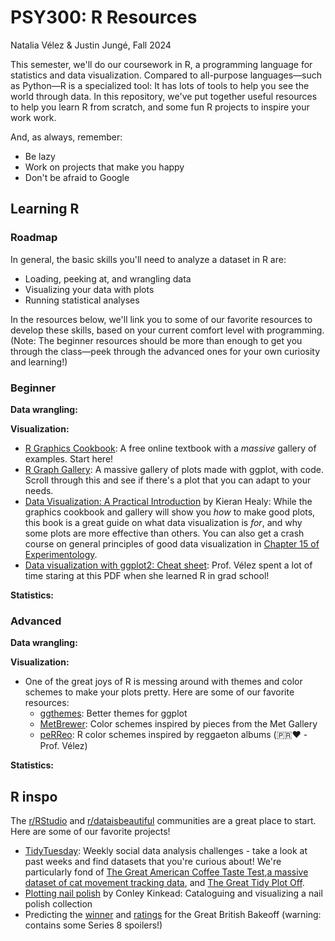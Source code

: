 # PSY300: R Resources
Natalia Vélez & Justin Jungé, Fall 2024

This semester, we'll do our coursework in R, a programming language for statistics and data visualization. Compared to all-purpose languages—such as Python—R is a specialized tool: It has lots of tools to help you see the world through data. In this repository, we've put together useful resources to help you learn R from scratch, and some fun R projects to inspire your work work. 

And, as always, remember: 
* Be lazy
* Work on projects that make you happy
* Don't be afraid to Google

## Learning R

### Roadmap 

In general, the basic skills you'll need to analyze a dataset in R are:

* Loading, peeking at, and wrangling data
* Visualizing your data with plots
* Running statistical analyses

In the resources below, we'll link you to some of our favorite resources to develop these skills, based on your current comfort level with programming. (Note: The beginner resources should be more than enough to get you through the class—peek through the advanced ones for your own curiosity and learning!)

### Beginner

**Data wrangling:** 

**Visualization:**
* [R Graphics Cookbook](https://r-graphics.org/): A free online textbook with a _massive_ gallery of examples. Start here!
* [R Graph Gallery](https://r-graph-gallery.com/): A massive gallery of plots made with ggplot, with code. Scroll through this and see if there's a plot that you can adapt to your needs. 
* [Data Visualization: A Practical Introduction](https://socviz.co/) by Kieran Healy: While the graphics cookbook and gallery will show you _how_ to make good plots, this book is a great guide on what data visualization is _for_, and why some plots are more effective than others. You can also get a crash course on general principles of good data visualization in [Chapter 15 of Experimentology](https://experimentology.io/015-viz.html).
* [Data visualization with ggplot2: Cheat sheet](https://rstudio.github.io/cheatsheets/html/data-visualization.html): Prof. Vélez spent a lot of time staring at this PDF when she learned R in grad school!

**Statistics:** 

### Advanced

**Data wrangling:** 

**Visualization:**
* One of the great joys of R is messing around with themes and color schemes to make your plots pretty. Here are some of our favorite resources:
   * [ggthemes](https://github.com/jrnold/ggthemes): Better themes for ggplot
   * [MetBrewer](https://github.com/BlakeRMills/MetBrewer): Color schemes inspired by pieces from the Met Gallery
   * [peRReo](https://github.com/jbgb13/peRReo): R color schemes inspired by reggaeton albums (🇵🇷❤️ - Prof. Vélez)

**Statistics:** 

## R inspo
The [r/RStudio](https://reddit.com/r/rstudio) and [r/dataisbeautiful](https://www.reddit.com/r/dataisbeautiful/) communities are a great place to start. Here are some of our favorite projects!

* [TidyTuesday](https://github.com/rfordatascience/tidytuesday): Weekly social data analysis challenges - take a look at past weeks and find datasets that you're curious about! We're particularly fond of [The Great American Coffee Taste Test](https://github.com/rfordatascience/tidytuesday/blob/master/data/2024/2024-05-14/readme.md),[a massive dataset of cat movement tracking data](https://github.com/rfordatascience/tidytuesday/blob/master/data/2023/2023-01-31/readme.md), and [The Great Tidy Plot Off](https://github.com/rfordatascience/tidytuesday/tree/master/data/2022/2022-10-25).
* [Plotting nail polish](https://conleykinkead.github.io/nail-polish/visualization_final_report.html) by Conley Kinkead: Cataloguing and visualizing a nail polish collection
* Predicting the [winner](https://imgur.com/a/gbbo-analysis-prediction-liS0X0q) and [ratings](https://alison.netlify.app/uo-tidy-bakeoff/) for the Great British Bakeoff (warning: contains some Series 8 spoilers!)
